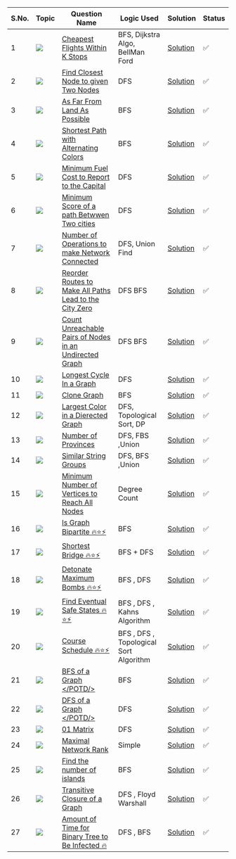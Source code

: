 S.No. | Topic | Question Name | Logic Used | Solution | Status |
------|---------------|------------|-------|------|------|
1 | ![](https://img.shields.io/badge/Graphs-f0772b?style=for-the-badge&logo=array&logoColor=black) | [Cheapest Flights Within K Stops](https://leetcode.com/problems/cheapest-flights-within-k-stops/) | BFS, Dijkstra Algo, BellMan Ford | [Solution](https://github.com/himanshugupta09/LEETCODE_SOLUTIONS/blob/main/Graphs/cheapest-flights-within-k-stops.cppp) | ✅ |
2 | ![](https://img.shields.io/badge/Graphs-f0772b?style=for-the-badge&logo=array&logoColor=black) | [Find Closest Node to given Two Nodes](https://leetcode.com/problems/find-closest-node-to-given-two-nodes/) | DFS | [Solution](https://github.com/himanshugupta09/LEETCODE_SOLUTIONS/blob/main/Graphs/find-closest-node-to-given-two-nodes.cpp) | ✅ |
3 | ![](https://img.shields.io/badge/Graphs-f0772b?style=for-the-badge&logo=array&logoColor=black) | [As Far From Land As Possible](https://leetcode.com/problems/as-far-from-land-as-possible/) | BFS | [Solution](https://github.com/himanshugupta09/LEETCODE_SOLUTIONS/blob/main/Graphs/as-far-from-land-as-possible.cpp) | ✅ |
4 | ![](https://img.shields.io/badge/Graphs-f0772b?style=for-the-badge&logo=array&logoColor=black) | [Shortest Path with Alternating Colors](https://leetcode.com/problems/shortest-path-with-alternating-colors/) | BFS | [Solution](https://github.com/himanshugupta09/LEETCODE_SOLUTIONS/blob/main/Graphs/shortest-path-with-alternating-colors.cpp) | ✅ |
5 | ![](https://img.shields.io/badge/Graphs-f0772b?style=for-the-badge&logo=array&logoColor=black) | [Minimum Fuel Cost to Report to the Capital](https://leetcode.com/problems/minimum-fuel-cost-to-report-to-the-capital/) | DFS | [Solution](https://github.com/himanshugupta09/LEETCODE_SOLUTIONS/blob/main/Graphs/minimum-fuel-cost-to-report-to-the-capital.cpp) | ✅ |
6 | ![](https://img.shields.io/badge/Graphs-f0772b?style=for-the-badge&logo=array&logoColor=black) | [Minimum Score of a path Betwwen Two cities](https://leetcode.com/problems/minimum-score-of-a-path-between-two-cities/) | DFS | [Solution](https://github.com/himanshugupta09/LEETCODE_SOLUTIONS/blob/main/Graphs/minimum-score-of-a-path-between-two-cities.cpp) | ✅ |
7 | ![](https://img.shields.io/badge/Graphs-f0772b?style=for-the-badge&logo=array&logoColor=black) | [Number of Operations to make Network Connected](https://leetcode.com/number-of-operations-to-make-network-connected/) | DFS, Union Find| [Solution](https://github.com/himanshugupta09/LEETCODE_SOLUTIONS/blob/main/Graphs/number-of-operations-to-make-network-connected.cpp) | ✅ |
8 | ![](https://img.shields.io/badge/Graphs-f0772b?style=for-the-badge&logo=array&logoColor=black) | [Reorder Routes to Make All Paths Lead to the City Zero](https://leetcode.com/problems/reorder-routes-to-make-all-paths-lead-to-the-city-zero/description/) | DFS BFS| [Solution](https://github.com/himanshugupta09/LEETCODE_SOLUTIONS/blob/main/Graphs/reorder-routes-to-make-all-paths-lead-to-the-city-zero.cpp) | ✅ |
9 | ![](https://img.shields.io/badge/Graphs-f0772b?style=for-the-badge&logo=array&logoColor=black) | [ Count Unreachable Pairs of Nodes in an Undirected Graph](https://leetcode.com/problems/count-unreachable-pairs-of-nodes-in-an-undirected-graph/description/) | DFS BFS| [Solution](https://github.com/himanshugupta09/LEETCODE_SOLUTIONS/blob/main/Graphs/count-unreachable-pairs-of-nodes-in-an-undirected-graph.cpp) | ✅ |
10 | ![](https://img.shields.io/badge/Graphs-f0772b?style=for-the-badge&logo=array&logoColor=black) | [Longest Cycle In a Graph](https://leetcode.com/problems/longest-cycle-in-a-graph/description/) | DFS | [Solution](https://github.com/himanshugupta09/LEETCODE_SOLUTIONS/blob/main/Graphs/longest-cycle-in-a-graph.cpp) | ✅ |
11 | ![](https://img.shields.io/badge/Graphs-f0772b?style=for-the-badge&logo=array&logoColor=black) | [Clone Graph](https://leetcode.com/problems/clone-graph/description/) | BFS | [Solution](https://github.com/himanshugupta09/LEETCODE_SOLUTIONS/blob/main/Graphs/clone-graph.py) | ✅ |
12 | ![](https://img.shields.io/badge/Graphs-f0772b?style=for-the-badge&logo=array&logoColor=black) | [Largest Color in a Dierected Graph](https://leetcode.com/problems/largest-color-value-in-a-directed-graph/description/) | DFS, Topological Sort, DP | [Solution](https://github.com/himanshugupta09/LEETCODE_SOLUTIONS/blob/main/Graphs/largest-color-value-in-a-directed-graph.cpp) | ✅ |
13 | ![](https://img.shields.io/badge/Graphs-f0772b?style=for-the-badge&logo=array&logoColor=black) | [Number of Provinces](https://leetcode.com/problems/number-of-provinces/description/) | DFS, FBS ,Union | [Solution](https://github.com/himanshugupta09/LEETCODE_SOLUTIONS/blob/main/Graphs/number-of-provinces.cpp) | ✅ |
14 | ![](https://img.shields.io/badge/Graphs-f0772b?style=for-the-badge&logo=array&logoColor=black) | [Similar String Groups](https://leetcode.com/problems/similar-string-groups/description/) | DFS, BFS ,Union | [Solution](https://github.com/himanshugupta09/LEETCODE_SOLUTIONS/blob/main/Graphs/similar-string-groups.cpp) | ✅ |
15 | ![](https://img.shields.io/badge/Graphs-f0772b?style=for-the-badge&logo=array&logoColor=black) | [Minimum Number of Vertices to Reach All Nodes](https://leetcode.com/problems/minimum-number-of-vertices-to-reach-all-nodes/description/) | Degree Count | [Solution](https://github.com/himanshugupta09/LEETCODE_SOLUTIONS/blob/main/Graphs/minimum-number-of-vertices-to-reach-all-nodes.cpp) | ✅ |
16 | ![](https://img.shields.io/badge/Graphs-f0772b?style=for-the-badge&logo=array&logoColor=black) | [Is Graph Bipartite 🔥⭐⚡](https://leetcode.com/problems/is-graph-bipartite/description/) | BFS | [Solution](https://github.com/himanshugupta09/LEETCODE_SOLUTIONS/blob/main/Graphs/is-graph-bipartite.cpp) | ✅ |
17 | ![](https://img.shields.io/badge/Graphs-f0772b?style=for-the-badge&logo=array&logoColor=black) | [Shortest Bridge 🔥⭐⚡](https://leetcode.com/problems/shortest-bridge/description/) | BFS + DFS | [Solution](https://github.com/himanshugupta09/LEETCODE_SOLUTIONS/blob/main/Graphs/shortest-bridge.cpp) | ✅ |
18 | ![](https://img.shields.io/badge/Graphs-f0772b?style=for-the-badge&logo=array&logoColor=black) | [Detonate Maximum Bombs 🔥⭐⚡](https://leetcode.com/problems/detonate-maximum-bombs/description/) | BFS , DFS | [Solution](https://github.com/himanshugupta09/LEETCODE_SOLUTIONS/blob/main/Graphs/detonate-maximum-bombs.cpp) | ✅ |
19 | ![](https://img.shields.io/badge/Graphs-f0772b?style=for-the-badge&logo=array&logoColor=black) | [Find Eventual Safe States 🔥⭐⚡](https://leetcode.com/problems/find-eventual-safe-nodes/description/) | BFS , DFS , Kahns Algorithm | [Solution](https://github.com/himanshugupta09/LEETCODE_SOLUTIONS/blob/main/Graphs/find-eventual-safe-states.cpp) | ✅ |
20 | ![](https://img.shields.io/badge/Graphs-f0772b?style=for-the-badge&logo=array&logoColor=black) | [Course Schedule 🔥⭐⚡](https://leetcode.com/problems/course-schedule/description/) | BFS , DFS , Topological Sort Algorithm | [Solution](https://github.com/himanshugupta09/LEETCODE_SOLUTIONS/blob/main/Graphs/course-schedule.cpp) | ✅ |
21 | ![](https://img.shields.io/badge/Graphs-f0772b?style=for-the-badge&logo=array&logoColor=black) | [BFS of a Graph </POTD/>](https://practice.geeksforgeeks.org/problems/bfs-traversal-of-graph/1) | BFS | [Solution](https://github.com/himanshugupta09/LEETCODE_SOLUTIONS/blob/main/Graphs/bfs-of-a-graph.cpp) | ✅ |
22 | ![](https://img.shields.io/badge/Graphs-f0772b?style=for-the-badge&logo=array&logoColor=black) | [DFS of a Graph </POTD/>](https://practice.geeksforgeeks.org/problems/depth-first-traversal-for-a-graph/1) | DFS | [Solution](https://github.com/himanshugupta09/LEETCODE_SOLUTIONS/blob/main/Graphs/dfs-of-a-graph.cpp) | ✅ |
23 | ![](https://img.shields.io/badge/Graphs-f0772b?style=for-the-badge&logo=array&logoColor=black) | [01 Matrix](https://leetcode.com/problems/01-matrix/description/) | DFS | [Solution](https://github.com/himanshugupta09/LEETCODE_SOLUTIONS/blob/main/Graphs/01-matrix.cpp) | ✅ |
24 | ![](https://img.shields.io/badge/Graphs-f0772b?style=for-the-badge&logo=array&logoColor=black) | [Maximal Network Rank](https://leetcode.com/problems/maximal-network-rank/description/) | Simple | [Solution](https://github.com/himanshugupta09/LEETCODE_SOLUTIONS/blob/main/Graphs/maximal-network-rank.cpp) | ✅ |
25 | ![](https://img.shields.io/badge/Graphs-f0772b?style=for-the-badge&logo=array&logoColor=black) | [Find the number of islands](https://practice.geeksforgeeks.org/problems/find-the-number-of-islands/1?page=1&company[]=Linkedin&sortBy=submissions) | BFS | [Solution](https://github.com/himanshugupta09/LEETCODE_SOLUTIONS/blob/main/Graphs/find-the-number-of-islands.cpp) | ✅ |
26 | ![](https://img.shields.io/badge/Graphs-f0772b?style=for-the-badge&logo=array&logoColor=black) | [Transitive Closure of a Graph](https://practice.geeksforgeeks.org/problems/transitive-closure-of-a-graph0930/1) | DFS , Floyd Warshall | [Solution](https://github.com/himanshugupta09/LEETCODE_SOLUTIONS/blob/main/Graphs/transitive-closure-of-a-graph.cpp) | ✅ |
27 | ![](https://img.shields.io/badge/Graphs-f0772b?style=for-the-badge&logo=array&logoColor=black) | [Amount of Time for Binary Tree to Be Infected 🔥](https://leetcode.com/problems/amount-of-time-for-binary-tree-to-be-infected/) | DFS , BFS | [Solution](https://github.com/himanshugupta09/LEETCODE_SOLUTIONS/blob/main/Graphs/amount-of-time-for-binary-tree-to-be-infected.py) | ✅ |





























